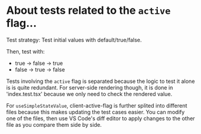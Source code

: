 # About tests related to the `active` flag...

Test strategy: Test initial values with default/true/false.

Then, test with:

- true -> false -> true
- false -> true -> false

Tests involving the `active` flag is separated because the logic to test it alone is is quite redundant. For server-side rendering though, it is done in 'index.test.tsx' because we only need to check the rendered value.

For `useSimpleStateValue`, client-active-flag is further splited into different files because this makes updating the test cases easier. You can modify one of the files, then use VS Code's diff editor to apply changes to the other file as you compare them side by side.

